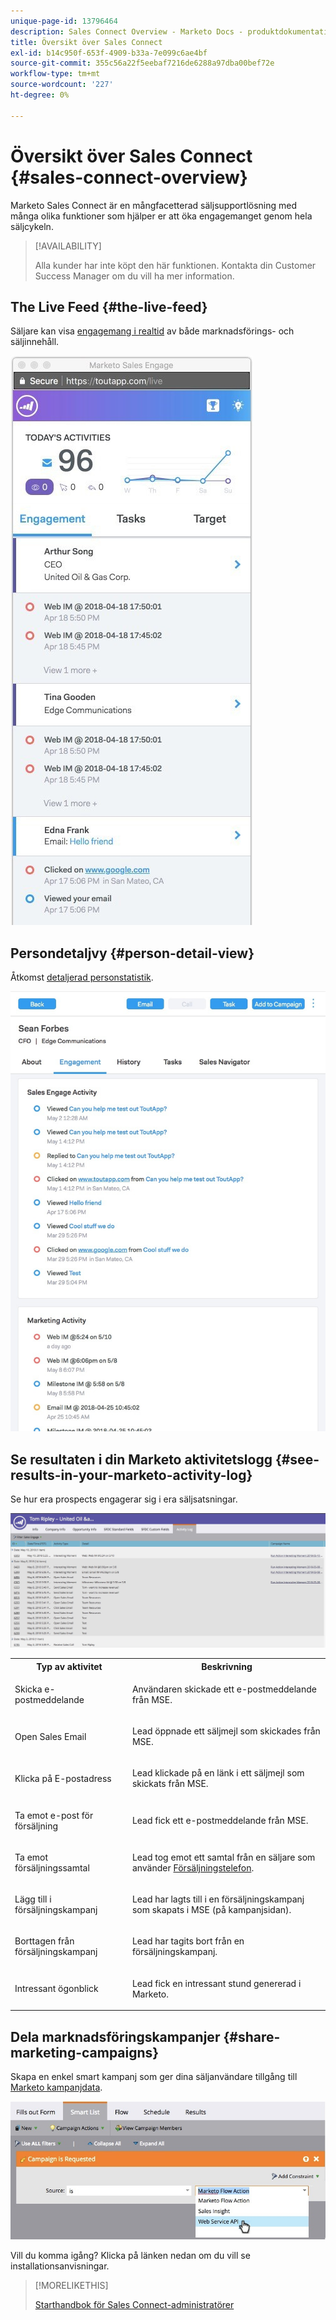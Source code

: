 ```yaml
---
unique-page-id: 13796464
description: Sales Connect Overview - Marketo Docs - produktdokumentation
title: Översikt över Sales Connect
exl-id: b14c950f-653f-4909-b33a-7e099c6ae4bf
source-git-commit: 355c56a22f5eebaf7216de6288a97dba00bef72e
workflow-type: tm+mt
source-wordcount: '227'
ht-degree: 0%

---
```


# Översikt över Sales Connect {#sales-connect-overview}

Marketo Sales Connect är en mångfacetterad säljsupportlösning med många olika funktioner som hjälper er att öka engagemanget genom hela säljcykeln.

>[!AVAILABILITY]
>
>Alla kunder har inte köpt den här funktionen. Kontakta din Customer Success Manager om du vill ha mer information.

## The Live Feed {#the-live-feed}

Säljare kan visa [engagemang i realtid](/help/marketo/product-docs/marketo-sales-connect/email/the-live-feed/live-feed-overview.md) av både marknadsförings- och säljinnehåll.

![](assets/engagement.jpg)

## Persondetaljvy {#person-detail-view}

Åtkomst [detaljerad personstatistik](/help/marketo/product-docs/marketo-sales-connect/people/person-detail-view.md).

![](assets/2018-05-11-at-3.28-pm.jpg)

## Se resultaten i din Marketo aktivitetslogg {#see-results-in-your-marketo-activity-log}

Se hur era prospects engagerar sig i era säljsatsningar.

![](assets/2018-05-11-at-3.30-pm.jpg)

<table> 
 <tbody> 
  <tr> 
   <th>Typ av aktivitet</th> 
   <th>Beskrivning</th> 
  </tr> 
  <tr> 
   <td><p>Skicka e-postmeddelande</p></td> 
   <td><p>Användaren skickade ett e-postmeddelande från MSE.</p></td> 
  </tr> 
  <tr> 
   <td><p>Open Sales Email</p></td> 
   <td><p>Lead öppnade ett säljmejl som skickades från MSE.</p></td> 
  </tr> 
  <tr> 
   <td><p>Klicka på E-postadress</p></td> 
   <td><p>Lead klickade på en länk i ett säljmejl som skickats från MSE.</p></td> 
  </tr> 
  <tr> 
   <td colspan="1"><p>Ta emot e-post för försäljning</p></td> 
   <td colspan="1"><p>Lead fick ett e-postmeddelande från MSE.</p></td> 
  </tr> 
  <tr> 
   <td colspan="1"><p>Ta emot försäljningssamtal</p></td> 
   <td colspan="1"><p>Lead tog emot ett samtal från en säljare som använder <a href="/help/marketo/product-docs/marketo-sales-connect/phone/sales-phone-overview.md" rel="nofollow">Försäljningstelefon</a>.</p></td> 
  </tr> 
  <tr> 
   <td colspan="1"><p>Lägg till i försäljningskampanj</p></td> 
   <td colspan="1"><p>Lead har lagts till i en försäljningskampanj som skapats i MSE (på kampanjsidan).</p></td> 
  </tr> 
  <tr> 
   <td colspan="1"><p>Borttagen från försäljningskampanj</p></td> 
   <td colspan="1"><p>Lead har tagits bort från en försäljningskampanj.</p></td> 
  </tr> 
  <tr> 
   <td colspan="1"><p>Intressant ögonblick</p></td> 
   <td colspan="1"><p>Lead fick en intressant stund genererad i Marketo.</p></td> 
  </tr> 
 </tbody> 
</table>

## Dela marknadsföringskampanjer {#share-marketing-campaigns}

Skapa en enkel smart kampanj som ger dina säljanvändare tillgång till [Marketo kampanjdata](/help/marketo/product-docs/marketo-sales-connect/marketo/make-a-campaign-visible-to-sales-connect-users.md).

![](assets/campaign-is-requested.jpg)

Vill du komma igång? Klicka på länken nedan om du vill se installationsanvisningar.

>[!MORELIKETHIS]
>
>[Starthandbok för Sales Connect-administratörer](/help/marketo/product-docs/marketo-sales-connect/getting-started/getting-started-guide-for-sales-connect-admins.md)
